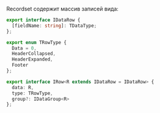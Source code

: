Recordset содержит массив записей вида:

```ts
export interface IDataRow {
  [fieldName: string]: TDataType;
};

export enum TRowType {
  Data = 0,
  HeaderCollapsed,
  HeaderExpanded,
  Footer
};

export interface IRow<R extends IDataRow = IDataRow> {
  data: R,
  type: TRowType,
  group?: IDataGroup<R>
};
```

